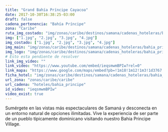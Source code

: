 ```yaml
---
title: "Grand Bahía Príncipe Cayacoa"
date: 2017-10-30T16:38:25-03:00
draft: false
cadena_pertenencia: "Bahía Príncipe"
zona: "Caribe"
ruta_img_costado: "img/zonas/caribe/destinos/samana/cadenas_hoteleras/bahia_principe/grand_bahia_principe_cayacoa/imagenes_hotel/"
img: ["1.jpg", "2.jpg", "3.jpg", "4.jpg"]
img_costado: ["1.jpg", "2.jpg", "3.jpg", "4.jpg"]
img_main: "img/zonas/caribe/destinos/samana/cadenas_hoteleras/bahia_principe/grand_bahia_principe_cayacoa/grand_bahia_principe_cayacoa.jpg"
img_logo: "img/zonas/caribe/destinos/samana/cadenas_hoteleras/bahia_principe/grand_bahia_principe_cayacoa/logo_hotel/logo_grand_bahia_principe_cayacoa.jpg"
# Esto esta pendiente de resolver
link_img_video: ""
link_video: "https://www.youtube.com/embed/ieqsmwmBPIw?rel=0"
link_mapa: "https://www.google.com/maps/embed?pb=!1m18!1m12!1m3!1d3767.952040191485!2d-69.33935168509696!3d19.197296987018426!2m3!1f0!2f0!3f0!3m2!1i1024!2i768!4f13.1!3m3!1m2!1s0x0%3A0x0!2zMTnCsDExJzUwLjMiTiA2OcKwMjAnMTMuOCJX!5e0!3m2!1ses!2scl!4v1509468091076"
ficha_hotel: "img/zonas/caribe/destinos/samana/cadenas_hoteleras/bahia_principe/grand_bahia_principe_cayacoa/grand_bahia_principe_cayacoa.pdf"
url_zona: "zonas/caribe/caribe"
url_cadena: "hoteles/bahia_principe"
id_video: "ieqsmwmBPIw"
video_exist: true
---
```


Sumérgete en las vistas más espectaculares de Samaná y desconecta en un entorno natural de opciones ilimitadas. Vive la experiencia de ser parte de un pueblo típicamente dominicano visitando nuestro Bahia Principe Village.
